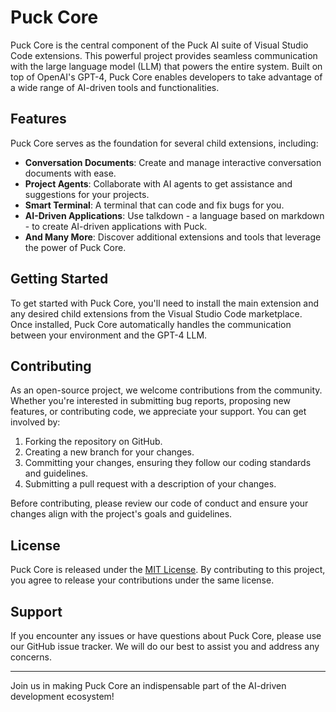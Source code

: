 # Puck Core

Puck Core is the central component of the Puck AI suite of Visual Studio Code extensions. This powerful project provides seamless communication with the large language model (LLM) that powers the entire system. Built on top of OpenAI's GPT-4, Puck Core enables developers to take advantage of a wide range of AI-driven tools and functionalities.

## Features

Puck Core serves as the foundation for several child extensions, including:

- **Conversation Documents**: Create and manage interactive conversation documents with ease.
- **Project Agents**: Collaborate with AI agents to get assistance and suggestions for your projects.
- **Smart Terminal**: A terminal that can code and fix bugs for you.
- **AI-Driven Applications**: Use talkdown - a language based on markdown - to create AI-driven applications with Puck.
- **And Many More**: Discover additional extensions and tools that leverage the power of Puck Core.

## Getting Started

To get started with Puck Core, you'll need to install the main extension and any desired child extensions from the Visual Studio Code marketplace. Once installed, Puck Core automatically handles the communication between your environment and the GPT-4 LLM.

## Contributing

As an open-source project, we welcome contributions from the community. Whether you're interested in submitting bug reports, proposing new features, or contributing code, we appreciate your support. You can get involved by:

1. Forking the repository on GitHub.
2. Creating a new branch for your changes.
3. Committing your changes, ensuring they follow our coding standards and guidelines.
4. Submitting a pull request with a description of your changes.

Before contributing, please review our code of conduct and ensure your changes align with the project's goals and guidelines.

## License

Puck Core is released under the [MIT License](LICENSE). By contributing to this project, you agree to release your contributions under the same license.

## Support

If you encounter any issues or have questions about Puck Core, please use our GitHub issue tracker. We will do our best to assist you and address any concerns.

---

Join us in making Puck Core an indispensable part of the AI-driven development ecosystem!
